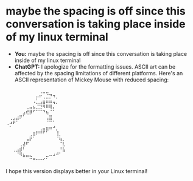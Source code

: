 # maybe the spacing is off since this conversation is taking place inside of my linux terminal

- **You:** maybe the spacing is off since this conversation is taking place inside of my linux terminal
- **ChatGPT:** I apologize for the formatting issues. ASCII art can be affected by the spacing limitations of different platforms. Here's an ASCII representation of Mickey Mouse with reduced spacing:

```
⠀⠀⠀⠀⠀⠀⠀⠀⠀⠀⢀⣀⣀⠀⠀⠀⠀⠀⠀
⠀⠀⠀⠀⠀⠀⠀⠀⠀⡤⠖⢀⣈⡙⠲⡀⠀⠀⠀
⠀⠀⠀⠀⠀⠀⠀⠀⠠⣁⣠⣶⠶⠶⢤⡀⠀⠀⠀
⠀⠀⠀⠀⠀⠀⢀⣤⣦⣈⣙⠻⠿⢿⡄⠀⠀⠀⠀
⠀⠀⠀⠀⠀⣠⢞⡿⠋⠉⠉⠙⢦⠈⠁⠀⠀⠀⠀
⠀⢀⣠⣴⠟⠁⠀⠀⠀⠀⠀⠀⢠⣿⠀⠀⠀⠀⠀
⢀⠴⠟⠁⠀⠀⠀⠀⠀⠀⠀⠀⠈⠉⠁⠀⠀⠀⠀
⠀⠁⠀⠀⠀⠀⠀⠀⠀⠀⢀⣤⣶⠶⠚⡀⠀⠀⠀
⠀⠀⠀⠀⠀⠀⠀⢀⣶⠟⠛⠋⠁⠀⠀⢸⡀⠀⠀
⠀⠀⠀⠀⠀⠀⢠⡟⠁⠀⠀⠀⠀⠀⠀⠈⢷⡀⠀
⠀⠀⠀⠀⢀⣼⠏⠀⠀⠀⠀⠀⠀⠀⠀⠀⠈⣇⠀
⠀⠀⢀⣠⡾⠃⠀⠀⠀⠀⠀⠀⠀⠀⠀⠀⠘⣧⠀
⠀⠀⠀⠈⠻⣦⣤⣄⠀⠀⠀⠀⣀⠤⠴⠚⠁⠀⠀
⠀⠀⠀⠀⠀⠀⠀⠉⠛⠒⠒⠊⠁⠀⠀⠀⠀⠀⠀
```

I hope this version displays better in your Linux terminal!
